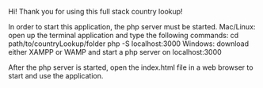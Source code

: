 Hi! Thank you for using this full stack country lookup!

In order to start this application, the php server must be started.
	Mac/Linux: open up the terminal application and type the following commands:
		cd path/to/countryLookup/folder
		php -S localhost:3000
	Windows: download either XAMPP or WAMP and start a php server on localhost:3000

After the php server is started, open the index.html file in a web browser to start and use the application.
